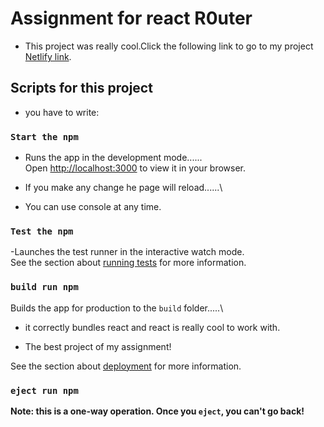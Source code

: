 # Assignment for react R0uter

- This project was really cool.Click the following link to go to my project [Netlify link](https://monumental-scone-f2ca78.netlify.app/).

## Scripts for this project

- you have to write:

### `Start the npm`

- Runs the app in the development mode......\
Open [http://localhost:3000](http://localhost:3000) to view it in your browser.

- If you make any change he page will reload......\
- You can use console at any time.

### `Test the npm`

-Launches the test runner in the interactive watch mode.\
See the section about [running tests](https://facebook.github.io/create-react-app/docs/running-tests) for more information.

### `build run npm`

Builds the app for production to the `build` folder.....\
- it correctly bundles react and react is really cool to work with.

- The best project of my assignment!

See the section about [deployment](https://facebook.github.io/create-react-app/docs/deployment) for more information.

### `eject run npm`

**Note: this is a one-way operation. Once you `eject`, you can't go back!**


